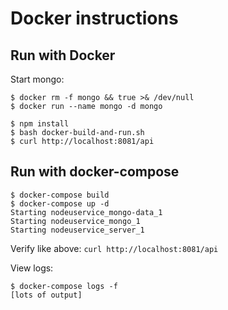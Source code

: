 # Docker instructions

## Run with Docker

Start mongo:
```
$ docker rm -f mongo && true >& /dev/null
$ docker run --name mongo -d mongo
```

```
$ npm install
$ bash docker-build-and-run.sh
$ curl http://localhost:8081/api
```

## Run with docker-compose

```
$ docker-compose build
$ docker-compose up -d
Starting nodeuservice_mongo-data_1
Starting nodeuservice_mongo_1
Starting nodeuservice_server_1
```

Verify like above: `curl http://localhost:8081/api`

View logs:

```
$ docker-compose logs -f
[lots of output]
```

